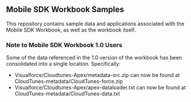## Mobile SDK Workbook Samples 

This repository contains sample data and applications associated with the Mobile SDK Workbook, as well as the workbook itself.

### Note to Mobile SDK Workbook 1.0 Users 

Some of the data referenced in the 1.0 version of the workbook has been consolidated into a single location.  Specifically:

* Visualforce/Cloudtunes-Apex/metadata-src.zip can now be found at CloudTunes-metadata/CloudTunes-force.zip 
* Visualforce/Cloudtunes-Apex/apex-dataloader.txt can now be found at CloudTunes-metadata/CloudTunes-data.txt 


